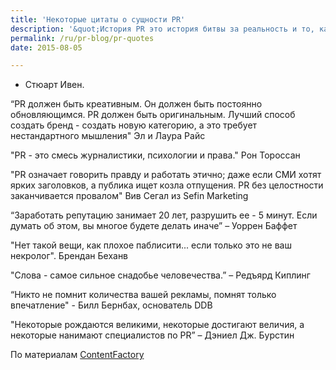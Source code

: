 ```yaml
---
title: 'Некоторые цитаты о сущности PR'
description: '&quot;История PR это история битвы за реальность и то, как люди ее видят и понимают&quot; - Стюарт Ивен. “PR должен быть креативным. Он должен быть постоянно обновляющимся. PR должен быть оригинальным. Лучший способ создать бренд - создать новую категорию, а это требует нестандартного мышления&quot; Эл и Лаура Райс'
permalink: /ru/pr-blog/pr-quotes
date: 2015-08-05

---
```


- Стюарт Ивен.

“PR должен быть креативным. Он должен быть постоянно обновляющимся. PR должен быть оригинальным. Лучший способ создать бренд - создать новую категорию, а это требует нестандартного мышления" Эл и Лаура Райс

"PR  - это смесь журналистики, психологии и права." Рон Тороссан

"PR означает говорить правду и работать этично; даже если СМИ хотят ярких заголовков, а публика ищет козла отпущения. PR без целостности заканчивается провалом" Вив Сегал из Sefin Marketing

“Заработать репутацию занимает 20 лет, разрушить ее - 5 минут. Если думать об этом, вы многое будете делать иначе” – Уоррен Баффет

"Нет такой вещи, как плохое паблисити... если только это не ваш некролог". Брендан Беханв

"Слова - самое сильное снадобье человечества.” – Редъярд Киплинг

“Никто не помнит количества вашей рекламы, помнят только впечатление"  - Билл Бернбах, основатель DDB

"Некоторые рождаются великими, некоторые достигают величия, а некоторые нанимают специалистов по PR” – Дэниел Дж. Бурстин

По материалам <a href="https://www.contentfac.com/damn-i-wish-id-said-that-50-of-our-favorite-pr-quotes/">ContentFactory</a>

